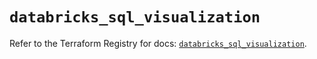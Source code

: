 # `databricks_sql_visualization`

Refer to the Terraform Registry for docs: [`databricks_sql_visualization`](https://registry.terraform.io/providers/databricks/databricks/1.64.1/docs/resources/sql_visualization).
